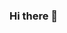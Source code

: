 ### Hi there 👋

<!--
**rkg1007/rkg1007** is a ✨ _special_ ✨ repository because its `README.md` (this file) appears on your GitHub profile.

Here are some ideas to get you started:

- 🔭 I’m currently working on reactjs.
- 🌱 I’m currently learning nestjs.
- 👯 I’m looking to collaborate on projects on nestjs or expressjs.
- 🤔 I’m looking for help with good projects ideas and resources on nestjs.
- 😄 Pronouns: He/Him
-->
